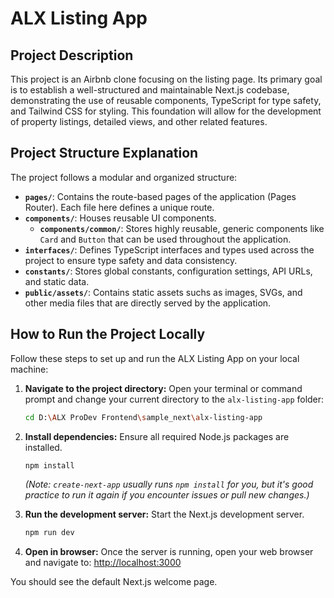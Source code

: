 # ALX Listing App

## Project Description
This project is an Airbnb clone focusing on the listing page. Its primary goal is to establish a well-structured and maintainable Next.js codebase, demonstrating the use of reusable components, TypeScript for type safety, and Tailwind CSS for styling. This foundation will allow for the development of property listings, detailed views, and other related features.

## Project Structure Explanation

The project follows a modular and organized structure:

-   **`pages/`**: Contains the route-based pages of the application (Pages Router). Each file here defines a unique route.
-   **`components/`**: Houses reusable UI components.
    -   **`components/common/`**: Stores highly reusable, generic components like `Card` and `Button` that can be used throughout the application.
-   **`interfaces/`**: Defines TypeScript interfaces and types used across the project to ensure type safety and data consistency.
-   **`constants/`**: Stores global constants, configuration settings, API URLs, and static data.
-   **`public/assets/`**: Contains static assets suchs as images, SVGs, and other media files that are directly served by the application.

## How to Run the Project Locally

Follow these steps to set up and run the ALX Listing App on your local machine:

1.  **Navigate to the project directory:**
    Open your terminal or command prompt and change your current directory to the `alx-listing-app` folder:
    ```bash
    cd D:\ALX ProDev Frontend\sample_next\alx-listing-app
    ```

2.  **Install dependencies:**
    Ensure all required Node.js packages are installed.
    ```bash
    npm install
    ```
    *(Note: `create-next-app` usually runs `npm install` for you, but it's good practice to run it again if you encounter issues or pull new changes.)*

3.  **Run the development server:**
    Start the Next.js development server.
    ```bash
    npm run dev
    ```

4.  **Open in browser:**
    Once the server is running, open your web browser and navigate to:
    [http://localhost:3000](http://localhost:3000)

You should see the default Next.js welcome page.